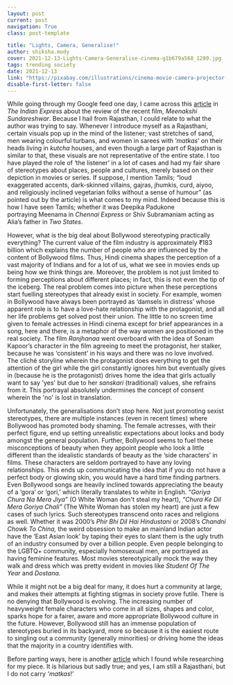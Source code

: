 ```yaml
---
layout: post
current: post
navigation: True
class: post-template

title: "Lights, Camera, Generalise!"
author: shiksha.mody
cover: 2021-12-13-Lights-Camera-Generalise-cinema-g1b679a568_1280.jpg
tags: trending society
date: 2021-12-13
link: "https://pixabay.com/illustrations/cinema-movie-camera-projector-film-4153289/"
disable-first-letter: false
---
```

<p>While going through my Google feed one day, I came across this&nbsp;<a href="https://indianexpress.com/article/entertainment/bollywood/meenakshi-sundareshwar-inauthentic-stereotypical-take-on-tamil-culture-sanya-malhotra-abhimanyu-dassani-7616835/" rel="noopener noreferrer" target="_blank" >article</a>&nbsp;in <em >The Indian Express </em>about the review of the recent film,<em > Meenakshi Sundareshwar</em>. Because I hail from Rajasthan, I could relate to what the author was trying to say. Whenever I introduce myself as a Rajasthani, certain visuals pop up in the mind of the listener; vast stretches of sand, men wearing colourful turbans, and women in sarees with ‘<em >matkas</em>’ on their heads living in&nbsp;<em >kutcha</em>&nbsp;houses, and even though a large part of Rajasthan is similar to that, these visuals are not representative of the entire state. I too have played the role of ‘the listener’ in a lot of cases and had my fair share of stereotypes about places, people and cultures, merely based on their depiction in movies or series. If suppose, I mention Tamils; “loud exaggerated accents, dark-skinned villains, gajras, jhumkis, curd, aiyoo, and religiously inclined vegetarian folks without a sense of humour” (as pointed out by the article) is what comes to my mind. Indeed because this is how I have seen Tamils; whether it was Deepika Padukone portraying&nbsp;Meenama&nbsp;in&nbsp;<em >Chennai Express&nbsp;</em>or Shiv Subramaniam acting as Alia’s father in&nbsp;<em >Two States</em>.</p><p>However, what is the big deal about Bollywood stereotyping practically everything? The current value of the film industry is approximately ₹183 billion which explains the number of people who are influenced by the content of Bollywood films. Thus, Hindi cinema shapes the perception of a vast majority of Indians and for a lot of us, what we see in movies ends up being how we think things are. Moreover, the problem is not just limited to forming perceptions about different places; in fact, this is not even the tip of the iceberg. The real problem comes into picture when these perceptions start fuelling stereotypes that already exist in society. For example, women in Bollywood have always been portrayed as ‘damsels in distress’ whose apparent role is to have a love-hate relationship with the protagonist, and all her life problems get solved post their union. The little to no screen time given to female actresses in Hindi cinema except for brief appearances in a song, here and there, is a metaphor of the way women are positioned in the real society. The film&nbsp;<em >Ranjhanaa</em>&nbsp;went overboard with the idea of Sonam Kapoor’s character in the film agreeing to meet the protagonist, her stalker, because he was ‘consistent’ in his ways and there was no love involved. The cliché storyline wherein the protagonist does everything to get the attention of the girl while the girl constantly ignores him but eventually gives in (because he is the protagonist) drives home the idea that girls actually want to say 'yes' but due to her <em >sanskari </em>(traditional) values, she refrains from it. This portrayal absolutely undermines the concept of consent wherein the 'no' is lost in translation. </p><p>Unfortunately, the generalisations don’t stop here. Not just promoting sexist stereotypes, there are multiple instances (even in recent times) where Bollywood has promoted body shaming. The female actresses, with their perfect figure, end up setting unrealistic expectations about looks and body amongst the general population. Further, Bollywood seems to fuel these misconceptions of beauty when they appoint people who look a little different than the idealistic standards of beauty as the ‘side characters’ in films. These characters are seldom portrayed to have any loving relationships. This ends up communicating the idea that if you do not have a perfect body or glowing skin, you would have a hard time finding partners. Even Bollywood songs are heavily inclined towards appreciating the beauty of a ‘gora’ or ‘gori,’ which literally translates to white in English. “<em >Goriya Chura Na Mera Jiya” </em>(O White Woman<em > </em>don't steal my heart), <em >“Chura Ke Dil Mera Goriya Chali” </em>(The White Woman has stolen my heart) are just a few cases of such lyrics<em >. </em>Such stereotypes transcend onto races and religions as well. Whether it was 2000’s&nbsp;<em >Phir Bhi Dil Hai Hindustani</em>&nbsp;or 2008’s&nbsp;<em >Chandni Chowk To China,&nbsp;</em>the weird obsession to make an mainland Indian actor have the ‘East Asian look’ by taping their eyes to slant them is the ugly truth of an industry consumed by over a billion people. Even people belonging to the LGBTQ+ community, especially homosexual men, are portrayed as having feminine features. Most movies stereotypically mock the way they walk and dress which was pretty evident in movies like&nbsp;<em >Student Of The Year&nbsp;</em>and&nbsp;<em >Dostana.&nbsp;</em></p><p>While it might not be a big deal for many, it does hurt a community at large, and makes their attempts at fighting stigmas in society prove futile. There is no denying that Bollywood is evolving. The increasing number of heavyweight female characters who come in all sizes, shapes and color, sparks hope for a fairer, aware and more appropriate Bollywood culture in the future. However, Bollywood still has an immense population of stereotypes buried in its backyard, more so because it is the easiest route to singling out a community (generally minorities) or driving home the ideas that the majority in a country identifies with.&nbsp;</p><p>Before parting ways, here is another&nbsp;<a href="https://indianexpress.com/article/trending/trending-in-india/tweeple-are-calling-out-stereotypes-in-movies-and-its-a-must-read-5528242/" rel="noopener noreferrer" target="_blank" >article</a> which I found while researching for my piece. It is hilarious but sadly true; and yes, I am still a Rajasthani, but I do not carry&nbsp;<em >‘matkas</em>!’</p>